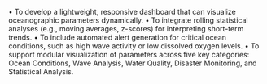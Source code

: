 •	To develop a lightweight, responsive dashboard that can visualize oceanographic parameters dynamically.
•	To integrate rolling statistical analyses (e.g., moving averages, z-scores) for interpreting short-term trends.
•	To include automated alert generation for critical ocean conditions, such as high wave activity or low dissolved oxygen levels.
•	To support modular visualization of parameters across five key categories: Ocean Conditions, Wave Analysis, Water Quality, Disaster Monitoring, and Statistical Analysis.
